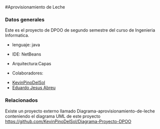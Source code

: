 #Aprovisionamiento de Leche
### Datos generales
Este es el proyecto de DPOO de segundo semestre del curso de Ingenieria Informatica.

- lenguaje: java
- IDE: NetBeans
- Arquitectura:Capas

- Colaboradores:

* [KevinPinoDelSol](https://github.com/KevinPinoDelSol) 
* [Eduardo Jesus Abreu](https://github.com/eduardoCoder1112)



### Relacionados
Existe un proyecto externo  llamado Diagrama-aprovisionamiento-de-leche conteniendo el diagrama UML de este proyecto
https://github.com/KevinPinoDelSol/Diagrama-Proyecto-DPOO
